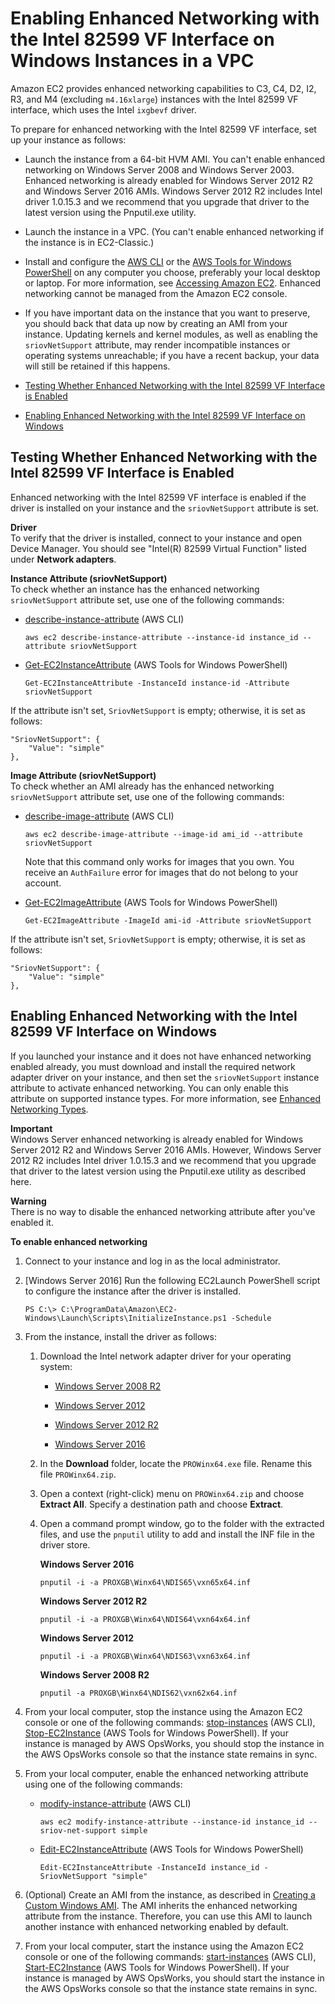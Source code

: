 # Enabling Enhanced Networking with the Intel 82599 VF Interface on Windows Instances in a VPC<a name="sriov-networking"></a>

Amazon EC2 provides enhanced networking capabilities to C3, C4, D2, I2, R3, and M4 \(excluding `m4.16xlarge`\) instances with the Intel 82599 VF interface, which uses the Intel `ixgbevf` driver\.

To prepare for enhanced networking with the Intel 82599 VF interface, set up your instance as follows:

+ Launch the instance from a 64\-bit HVM AMI\. You can't enable enhanced networking on Windows Server 2008 and Windows Server 2003\. Enhanced networking is already enabled for Windows Server 2012 R2 and Windows Server 2016 AMIs\. Windows Server 2012 R2 includes Intel driver 1\.0\.15\.3 and we recommend that you upgrade that driver to the latest version using the Pnputil\.exe utility\. 

+ Launch the instance in a VPC\. \(You can't enable enhanced networking if the instance is in EC2\-Classic\.\)

+ Install and configure the [AWS CLI](http://docs.aws.amazon.com/cli/latest/userguide/cli-chap-getting-set-up.html) or the [AWS Tools for Windows PowerShell](http://docs.aws.amazon.com/powershell/latest/userguide/) on any computer you choose, preferably your local desktop or laptop\. For more information, see [Accessing Amazon EC2](concepts.md#access-ec2)\. Enhanced networking cannot be managed from the Amazon EC2 console\. 

+ If you have important data on the instance that you want to preserve, you should back that data up now by creating an AMI from your instance\. Updating kernels and kernel modules, as well as enabling the `sriovNetSupport` attribute, may render incompatible instances or operating systems unreachable; if you have a recent backup, your data will still be retained if this happens\.


+ [Testing Whether Enhanced Networking with the Intel 82599 VF Interface is Enabled](#test-enhanced-networking)
+ [Enabling Enhanced Networking with the Intel 82599 VF Interface on Windows](#enable-enhanced-networking)

## Testing Whether Enhanced Networking with the Intel 82599 VF Interface is Enabled<a name="test-enhanced-networking"></a>

Enhanced networking with the Intel 82599 VF interface is enabled if the driver is installed on your instance and the `sriovNetSupport` attribute is set\. 

**Driver**  
To verify that the driver is installed, connect to your instance and open Device Manager\. You should see "Intel\(R\) 82599 Virtual Function" listed under **Network adapters**\.

**Instance Attribute \(sriovNetSupport\)**  
To check whether an instance has the enhanced networking `sriovNetSupport` attribute set, use one of the following commands:

+ [describe\-instance\-attribute](http://docs.aws.amazon.com/cli/latest/reference/ec2/describe-instance-attribute.html) \(AWS CLI\)

  ```
  aws ec2 describe-instance-attribute --instance-id instance_id --attribute sriovNetSupport
  ```

+ [Get\-EC2InstanceAttribute](http://docs.aws.amazon.com/powershell/latest/reference/items/Get-EC2InstanceAttribute.html) \(AWS Tools for Windows PowerShell\)

  ```
  Get-EC2InstanceAttribute -InstanceId instance-id -Attribute sriovNetSupport
  ```

If the attribute isn't set, `SriovNetSupport` is empty; otherwise, it is set as follows:

```
"SriovNetSupport": {
    "Value": "simple"
},
```

**Image Attribute \(sriovNetSupport\)**  
To check whether an AMI already has the enhanced networking `sriovNetSupport` attribute set, use one of the following commands:

+ [describe\-image\-attribute](http://docs.aws.amazon.com/cli/latest/reference/ec2/describe-image-attribute.html) \(AWS CLI\)

  ```
  aws ec2 describe-image-attribute --image-id ami_id --attribute sriovNetSupport
  ```

  Note that this command only works for images that you own\. You receive an `AuthFailure` error for images that do not belong to your account\.

+ [Get\-EC2ImageAttribute](http://docs.aws.amazon.com/powershell/latest/reference/items/Get-EC2ImageAttribute.html) \(AWS Tools for Windows PowerShell\)

  ```
  Get-EC2ImageAttribute -ImageId ami-id -Attribute sriovNetSupport
  ```

If the attribute isn't set, `SriovNetSupport` is empty; otherwise, it is set as follows:

```
"SriovNetSupport": {
    "Value": "simple"
},
```

## Enabling Enhanced Networking with the Intel 82599 VF Interface on Windows<a name="enable-enhanced-networking"></a>

If you launched your instance and it does not have enhanced networking enabled already, you must download and install the required network adapter driver on your instance, and then set the `sriovNetSupport` instance attribute to activate enhanced networking\. You can only enable this attribute on supported instance types\. For more information, see [Enhanced Networking Types](enhanced-networking.md#supported_instances)\. 

**Important**  
Windows Server enhanced networking is already enabled for Windows Server 2012 R2 and Windows Server 2016 AMIs\. However, Windows Server 2012 R2 includes Intel driver 1\.0\.15\.3 and we recommend that you upgrade that driver to the latest version using the Pnputil\.exe utility as described here\. 

**Warning**  
There is no way to disable the enhanced networking attribute after you've enabled it\.

**To enable enhanced networking**

1. <a name="amazon-linux-enhanced-networking-start-step"></a>Connect to your instance and log in as the local administrator\.

1. \[Windows Server 2016\] Run the following EC2Launch PowerShell script to configure the instance after the driver is installed\.

   ```
   PS C:\> C:\ProgramData\Amazon\EC2-Windows\Launch\Scripts\InitializeInstance.ps1 -Schedule
   ```

1. From the instance, install the driver as follows:

   1. Download the Intel network adapter driver for your operating system:

      + [Windows Server 2008 R2](https://downloadcenter.intel.com/detail_desc.aspx?agr=Y&DwnldID=18725)

      + [Windows Server 2012](https://downloadcenter.intel.com/download/21694/Network-Adapter-Driver-for-Windows-Server-2012-)

      + [Windows Server 2012 R2](https://downloadcenter.intel.com/download/23073/Network-Adapter-Driver-for-Windows-Server-2012-R2-)

      + [Windows Server 2016](https://downloadcenter.intel.com/download/26092/Ethernet-Intel-Network-Adapter-Driver-for-Windows-Server-2016-?product=83418)

   1. In the **Download** folder, locate the `PROWinx64.exe` file\. Rename this file `PROWinx64.zip`\.

   1. Open a context \(right\-click\) menu on `PROWinx64.zip` and choose **Extract All**\. Specify a destination path and choose **Extract**\.

   1. Open a command prompt window, go to the folder with the extracted files, and use the `pnputil` utility to add and install the INF file in the driver store\. 

      **Windows Server 2016**

      ```
      pnputil -i -a PROXGB\Winx64\NDIS65\vxn65x64.inf 
      ```

      **Windows Server 2012 R2**

      ```
      pnputil -i -a PROXGB\Winx64\NDIS64\vxn64x64.inf 
      ```

      **Windows Server 2012**

      ```
      pnputil -i -a PROXGB\Winx64\NDIS63\vxn63x64.inf
      ```

      **Windows Server 2008 R2**

      ```
      pnputil -a PROXGB\Winx64\NDIS62\vxn62x64.inf
      ```

1. From your local computer, stop the instance using the Amazon EC2 console or one of the following commands: [stop\-instances](http://docs.aws.amazon.com/cli/latest/reference/ec2/stop-instances.html) \(AWS CLI\), [Stop\-EC2Instance](http://docs.aws.amazon.com/powershell/latest/reference/items/Stop-EC2Instance.html) \(AWS Tools for Windows PowerShell\)\. If your instance is managed by AWS OpsWorks, you should stop the instance in the AWS OpsWorks console so that the instance state remains in sync\.

1. From your local computer, enable the enhanced networking attribute using one of the following commands:

   + [modify\-instance\-attribute](http://docs.aws.amazon.com/cli/latest/reference/ec2/modify-instance-attribute.html) \(AWS CLI\)

     ```
     aws ec2 modify-instance-attribute --instance-id instance_id --sriov-net-support simple
     ```

   + [Edit\-EC2InstanceAttribute](http://docs.aws.amazon.com/powershell/latest/reference/items/Edit-EC2InstanceAttribute.html) \(AWS Tools for Windows PowerShell\)

     ```
     Edit-EC2InstanceAttribute -InstanceId instance_id -SriovNetSupport "simple"
     ```

1. \(Optional\) Create an AMI from the instance, as described in [Creating a Custom Windows AMI](Creating_EBSbacked_WinAMI.md)\. The AMI inherits the enhanced networking attribute from the instance\. Therefore, you can use this AMI to launch another instance with enhanced networking enabled by default\.

1. From your local computer, start the instance using the Amazon EC2 console or one of the following commands: [start\-instances](http://docs.aws.amazon.com/cli/latest/reference/ec2/start-instances.html) \(AWS CLI\), [Start\-EC2Instance](http://docs.aws.amazon.com/powershell/latest/reference/items/Start-EC2Instance.html) \(AWS Tools for Windows PowerShell\)\. If your instance is managed by AWS OpsWorks, you should start the instance in the AWS OpsWorks console so that the instance state remains in sync\.